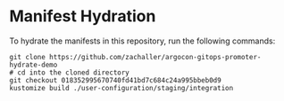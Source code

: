 # Manifest Hydration

To hydrate the manifests in this repository, run the following commands:

```shell
git clone https://github.com/zachaller/argocon-gitops-promoter-hydrate-demo
# cd into the cloned directory
git checkout 018352995670740fd41bd7c684c24a995bbeb0d9
kustomize build ./user-configuration/staging/integration
```
